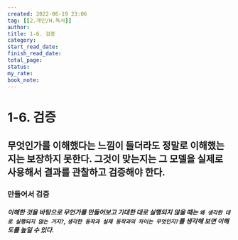 ```yaml
---
created: 2022-06-19 23:06
tag: [[2.개인/H.독서]]
author:
title: 1-6. 검증
category:
start_read_date:
finish_read_date:
total_page:
status:
my_rate: 
book_note:
---
```

# 1-6. 검증
## 무엇인가를 이해했다는 느낌이 들더라도 정말로 이해했는지는 보장하지 못한다. 그것이 맞는지는 그 모델을 실제로 사용해서 결과를 관찰하고 검증해야 한다.

### 만들어서 검증
##### 이해한 것을 바탕으로 무언가를 만들어보고 기대한 대로 실행되지 않을 때는 `왜 생각한 대로 실행되지 않는 거지?`, `생각한 동작과 실제 동작과의 차이는 무엇인지?`를 생각해 보면 이해도를 높일 수 있다.